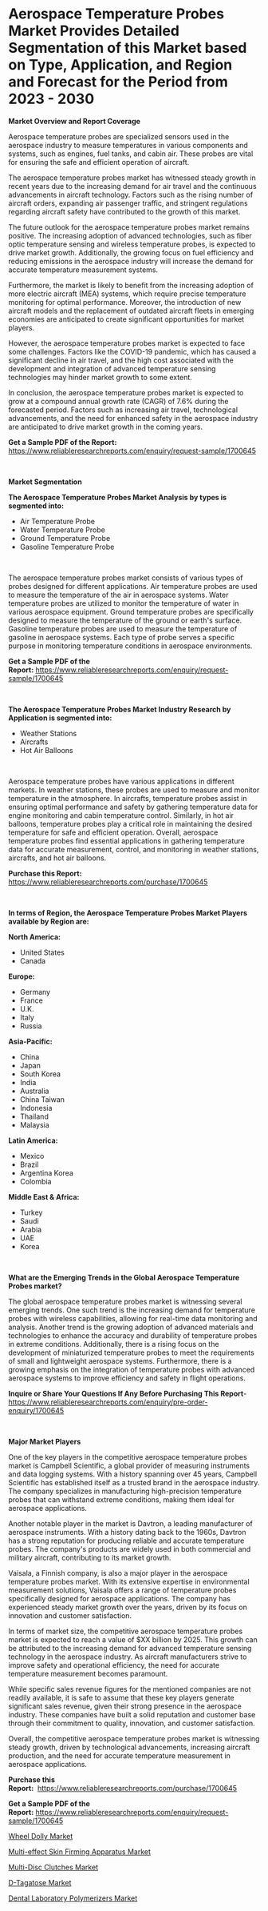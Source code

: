 <p><h1>Aerospace Temperature Probes Market Provides Detailed Segmentation of this Market based on Type, Application, and Region and Forecast for the Period from 2023 - 2030</h1></p><p><strong>Market Overview and Report Coverage</strong></p>
<p><p>Aerospace temperature probes are specialized sensors used in the aerospace industry to measure temperatures in various components and systems, such as engines, fuel tanks, and cabin air. These probes are vital for ensuring the safe and efficient operation of aircraft.</p><p>The aerospace temperature probes market has witnessed steady growth in recent years due to the increasing demand for air travel and the continuous advancements in aircraft technology. Factors such as the rising number of aircraft orders, expanding air passenger traffic, and stringent regulations regarding aircraft safety have contributed to the growth of this market.</p><p>The future outlook for the aerospace temperature probes market remains positive. The increasing adoption of advanced technologies, such as fiber optic temperature sensing and wireless temperature probes, is expected to drive market growth. Additionally, the growing focus on fuel efficiency and reducing emissions in the aerospace industry will increase the demand for accurate temperature measurement systems.</p><p>Furthermore, the market is likely to benefit from the increasing adoption of more electric aircraft (MEA) systems, which require precise temperature monitoring for optimal performance. Moreover, the introduction of new aircraft models and the replacement of outdated aircraft fleets in emerging economies are anticipated to create significant opportunities for market players.</p><p>However, the aerospace temperature probes market is expected to face some challenges. Factors like the COVID-19 pandemic, which has caused a significant decline in air travel, and the high cost associated with the development and integration of advanced temperature sensing technologies may hinder market growth to some extent.</p><p>In conclusion, the aerospace temperature probes market is expected to grow at a compound annual growth rate (CAGR) of 7.6% during the forecasted period. Factors such as increasing air travel, technological advancements, and the need for enhanced safety in the aerospace industry are anticipated to drive market growth in the coming years.</p></p>
<p><strong>Get a Sample PDF of the Report:</strong> <a href="https://www.reliableresearchreports.com/enquiry/request-sample/1700645">https://www.reliableresearchreports.com/enquiry/request-sample/1700645</a></p>
<p>&nbsp;</p>
<p><strong>Market Segmentation</strong></p>
<p><strong>The Aerospace Temperature Probes Market Analysis by types is segmented into:</strong></p>
<p><ul><li>Air Temperature Probe</li><li>Water Temperature Probe</li><li>Ground Temperature Probe</li><li>Gasoline Temperature Probe</li></ul></p>
<p>&nbsp;</p>
<p><p>The aerospace temperature probes market consists of various types of probes designed for different applications. Air temperature probes are used to measure the temperature of the air in aerospace systems. Water temperature probes are utilized to monitor the temperature of water in various aerospace equipment. Ground temperature probes are specifically designed to measure the temperature of the ground or earth's surface. Gasoline temperature probes are used to measure the temperature of gasoline in aerospace systems. Each type of probe serves a specific purpose in monitoring temperature conditions in aerospace environments.</p></p>
<p><strong>Get a Sample PDF of the Report:</strong>&nbsp;<a href="https://www.reliableresearchreports.com/enquiry/request-sample/1700645">https://www.reliableresearchreports.com/enquiry/request-sample/1700645</a></p>
<p>&nbsp;</p>
<p><strong>The Aerospace Temperature Probes Market Industry Research by Application is segmented into:</strong></p>
<p><ul><li>Weather Stations</li><li>Aircrafts</li><li>Hot Air Balloons</li></ul></p>
<p>&nbsp;</p>
<p><p>Aerospace temperature probes have various applications in different markets. In weather stations, these probes are used to measure and monitor temperature in the atmosphere. In aircrafts, temperature probes assist in ensuring optimal performance and safety by gathering temperature data for engine monitoring and cabin temperature control. Similarly, in hot air balloons, temperature probes play a critical role in maintaining the desired temperature for safe and efficient operation. Overall, aerospace temperature probes find essential applications in gathering temperature data for accurate measurement, control, and monitoring in weather stations, aircrafts, and hot air balloons.</p></p>
<p><strong>Purchase this Report:</strong>&nbsp; <a href="https://www.reliableresearchreports.com/purchase/1700645">https://www.reliableresearchreports.com/purchase/1700645</a></p>
<p>&nbsp;</p>
<p><strong>In terms of Region, the Aerospace Temperature Probes Market Players available by Region are:</strong></p>
<p>
    <p> <strong> North America: </strong>
        <ul>
            <li>United States</li>
            <li>Canada</li>
        </ul>
        </p> 
    <p> <strong> Europe: </strong>
        <ul>
            <li>Germany</li>
            <li>France</li>
            <li>U.K.</li>
            <li>Italy</li>
            <li>Russia</li>
        </ul>
        </p> 
    <p> <strong> Asia-Pacific: </strong>
        <ul>
            <li>China</li>
            <li>Japan</li>
            <li>South Korea</li>
            <li>India</li>
            <li>Australia</li>
            <li>China Taiwan</li>
            <li>Indonesia</li>
            <li>Thailand</li>
            <li>Malaysia</li>
        </ul>
        </p> 
    <p> <strong> Latin America: </strong>
        <ul>
            <li>Mexico</li>
            <li>Brazil</li>
            <li>Argentina Korea</li>
            <li>Colombia</li>
        </ul>
        </p> 
    <p> <strong> Middle East & Africa: </strong>
        <ul>
            <li>Turkey</li>
            <li>Saudi</li>
            <li>Arabia</li>
            <li>UAE</li>
            <li>Korea</li>
        </ul>
    </p>
    </p>
<p>&nbsp;</p>
<p><strong>What are the Emerging Trends in the Global Aerospace Temperature Probes market?</strong></p>
<p><p>The global aerospace temperature probes market is witnessing several emerging trends. One such trend is the increasing demand for temperature probes with wireless capabilities, allowing for real-time data monitoring and analysis. Another trend is the growing adoption of advanced materials and technologies to enhance the accuracy and durability of temperature probes in extreme conditions. Additionally, there is a rising focus on the development of miniaturized temperature probes to meet the requirements of small and lightweight aerospace systems. Furthermore, there is a growing emphasis on the integration of temperature probes with advanced aerospace systems to improve efficiency and safety in flight operations.</p></p>
<p><strong>Inquire or Share Your Questions If Any Before Purchasing This Report</strong>- <a href="https://www.reliableresearchreports.com/enquiry/pre-order-enquiry/1700645">https://www.reliableresearchreports.com/enquiry/pre-order-enquiry/1700645</a></p>
<p>&nbsp;</p>
<p><strong>Major Market Players</strong></p>
<p><p>One of the key players in the competitive aerospace temperature probes market is Campbell Scientific, a global provider of measuring instruments and data logging systems. With a history spanning over 45 years, Campbell Scientific has established itself as a trusted brand in the aerospace industry. The company specializes in manufacturing high-precision temperature probes that can withstand extreme conditions, making them ideal for aerospace applications.</p><p>Another notable player in the market is Davtron, a leading manufacturer of aerospace instruments. With a history dating back to the 1960s, Davtron has a strong reputation for producing reliable and accurate temperature probes. The company's products are widely used in both commercial and military aircraft, contributing to its market growth.</p><p>Vaisala, a Finnish company, is also a major player in the aerospace temperature probes market. With its extensive expertise in environmental measurement solutions, Vaisala offers a range of temperature probes specifically designed for aerospace applications. The company has experienced steady market growth over the years, driven by its focus on innovation and customer satisfaction.</p><p>In terms of market size, the competitive aerospace temperature probes market is expected to reach a value of $XX billion by 2025. This growth can be attributed to the increasing demand for advanced temperature sensing technology in the aerospace industry. As aircraft manufacturers strive to improve safety and operational efficiency, the need for accurate temperature measurement becomes paramount.</p><p>While specific sales revenue figures for the mentioned companies are not readily available, it is safe to assume that these key players generate significant sales revenue, given their strong presence in the aerospace industry. These companies have built a solid reputation and customer base through their commitment to quality, innovation, and customer satisfaction.</p><p>Overall, the competitive aerospace temperature probes market is witnessing steady growth, driven by technological advancements, increasing aircraft production, and the need for accurate temperature measurement in aerospace applications.</p></p>
<p><strong>Purchase this Report:</strong>&nbsp;&nbsp;<a href="https://www.reliableresearchreports.com/purchase/1700645">https://www.reliableresearchreports.com/purchase/1700645</a></p>
<p></p>
<p><strong>Get a Sample PDF of the Report:</strong>&nbsp;<a href="https://www.reliableresearchreports.com/enquiry/request-sample/1700645">https://www.reliableresearchreports.com/enquiry/request-sample/1700645</a></p>
<p><p><a href="https://github.com/AKSHATREPORTPRIME/Market-Research-Report-List-1/blob/main/wheel-dolly-market.md">Wheel Dolly Market</a></p><p><a href="https://www.linkedin.com/pulse/decoding-multi-effect-skin-firming-apparatus-market-ugghc/">Multi-effect Skin Firming Apparatus Market</a></p><p><a href="https://www.linkedin.com/pulse/multi-disc-clutches-market-challenges-opportunities-vq38c/">Multi-Disc Clutches Market</a></p><p><a href="https://medium.com/@adiroy75486/d-tagatose-market-analysis-and-sze-forecasted-for-period-from-2023-to-2030-768ce3bcb02f">D-Tagatose Market</a></p><p><a href="https://medium.com/@azadyoi012547/dental-laboratory-polymerizers-market-comprehensive-assessment-by-type-application-and-geography-78fae3fe7538">Dental Laboratory Polymerizers Market</a></p></p>